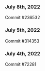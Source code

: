 ### July 8th, 2022

Commit #236532

### July 5th, 2022

Commit #314353


### July 4th, 2022

Commit #72281
